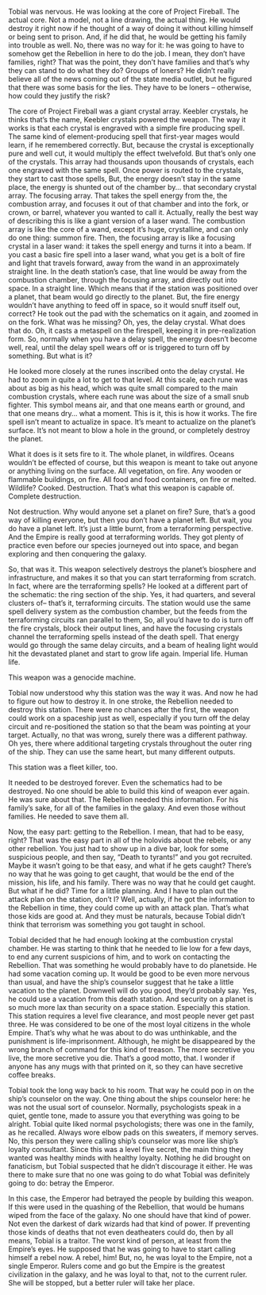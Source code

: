 Tobial was nervous. He was looking at the core of Project Fireball. The
actual core. Not a model, not a line drawing, the actual thing. He would
destroy it right now if he thought of a way of doing it without killing
himself or being sent to prison. And, if he did that, he would be
getting his family into trouble as well. No, there was no way for it: he
was going to have to somehow get the Rebellion in here to do the job. I
mean, they don’t have families, right? That was the point, they don’t
have families and that’s why they can stand to do what they do? Groups
of loners? He didn’t really believe all of the news coming out of the
state media outlet, but he figured that there was some basis for the
lies. They have to be loners – otherwise, how could they justify the
risk?

The core of Project Fireball was a giant crystal array. Keebler
crystals, he thinks that’s the name, Keebler crystals powered the
weapon. The way it works is that each crystal is engraved with a simple
fire producing spell. The same kind of element-producing spell that
first-year mages would learn, if he remembered correctly. But, because
the crystal is exceptionally pure and well cut, it would multiply the
effect twelvefold. But that’s only one of the crystals. This array had
thousands upon thousands of crystals, each one engraved with the same
spell. Once power is routed to the crystals, they start to cast those
spells, But, the energy doesn’t stay in the same place, the energy is
shunted out of the chamber by… that secondary crystal array. The
focusing array. That takes the spell energy from the, the combustion
array, and focuses it out of that chamber and into the fork, or crown,
or barrel, whatever you wanted to call it. Actually, really the best way
of describing this is like a giant version of a laser wand. The
combustion array is like the core of a wand, except it’s huge,
crystalline, and can only do one thing: summon fire. Then, the focusing
array is like a focusing crystal in a laser wand: it takes the spell
energy and turns it into a beam. If you cast a basic fire spell into a
laser wand, what you get is a bolt of fire and light that travels
forward, away from the wand in an approximately straight line. In the
death station’s case, that line would be away from the combustion
chamber, through the focusing array, and directly out into space. In a
straight line. Which means that if the station was positioned over a
planet, that beam would go directly to the planet. But, the fire energy
wouldn’t have anything to feed off in space, so it would snuff itself
out, correct? He took out the pad with the schematics on it again, and
zoomed in on the fork. What was he missing? Oh, yes, the delay crystal.
What does that do. Oh, it casts a metaspell on the firespell, keeping it
in pre-realization form. So, normally when you have a delay spell, the
energy doesn’t become well, real, until the delay spell wears off or is
triggered to turn off by something. But what is it?

He looked more closely at the runes inscribed onto the delay crystal. He
had to zoom in quite a lot to get to that level. At this scale, each
rune was about as big as his head, which was quite small compared to the
main combustion crystals, where each rune was about the size of a small
snub fighter. This symbol means air, and that one means earth or ground,
and that one means dry… what a moment. This is it, this is how it works.
The fire spell isn’t meant to actualize in space. It’s meant to
actualize on the planet’s surface. It’s not meant to blow a hole in the
ground, or completely destroy the planet.

What it does is it sets fire to it. The whole planet, in wildfires.
Oceans wouldn’t be effected of course, but this weapon is meant to take
out anyone or anything living on the surface. All vegetation, on fire.
Any wooden or flammable buildings, on fire. All food and food
containers, on fire or melted. Wildlife? Cooked. Destruction. That’s
what this weapon is capable of. Complete destruction.

Not destruction. Why would anyone set a planet on fire? Sure, that’s a
good way of killing everyone, but then you don’t have a planet left. But
wait, you do have a planet left. It’s just a little burnt, from a
terraforming perspective. And the Empire is really good at terraforming
worlds. They got plenty of practice even before our species journeyed
out into space, and began exploring and then conquering the galaxy.

So, that was it. This weapon selectively destroys the planet’s biosphere
and infrastructure, and makes it so that you can start terraforming from
scratch. In fact, where are the terraforming spells? He looked at a
different part of the schematic: the ring section of the ship. Yes, it
had quarters, and several clusters of– that’s it, terraforming circuits.
The station would use the same spell delivery system as the combustion
chamber, but the feeds from the terraforming circuits ran parallel to
them, So, all you’d have to do is turn off the fire crystals, block
their output lines, and have the focusing crystals channel the
terraforming spells instead of the death spell. That energy would go
through the same delay circuits, and a beam of healing light would hit
the devastated planet and start to grow life again. Imperial life. Human
life.

This weapon was a genocide machine.

Tobial now understood why this station was the way it was. And now he
had to figure out how to destroy it. In one stroke, the Rebellion needed
to destroy this station. There were no chances after the first, the
weapon could work on a spaceship just as well, especially if you turn
off the delay circuit and re-positioned the station so that the beam was
pointing at your target. Actually, no that was wrong, surely there was a
different pathway. Oh yes, there where additional targeting crystals
throughout the outer ring of the ship. They can use the same heart, but
many different outputs.

This station was a fleet killer, too.

It needed to be destroyed forever. Even the schematics had to be
destroyed. No one should be able to build this kind of weapon ever
again. He was sure about that. The Rebellion needed this information.
For his family’s sake, for all of the families in the galaxy. And even
those without families. He needed to save them all.

Now, the easy part: getting to the Rebellion. I mean, that had to be
easy, right? That was the easy part in all of the holovids about the
rebels, or any other rebellion. You just had to show up in a dive bar,
look for some suspicious people, and then say, “Death to tyrants!” and
you got recruited. Maybe it wasn’t going to be that easy, and what if he
gets caught? There’s no way that he was going to get caught, that would
be the end of the mission, his life, and his family. There was no way
that he could get caught. But what if he did? Time for a little
planning. And I have to plan out the attack plan on the station, don’t
I? Well, actually, if he got the information to the Rebellion in time,
they could come up with an attack plan. That’s what those kids are good
at. And they must be naturals, because Tobial didn’t think that
terrorism was something you got taught in school.

Tobial decided that he had enough looking at the combustion crystal
chamber. He was starting to think that he needed to lie low for a few
days, to end any current suspicions of him, and to work on contacting
the Rebellion. That was something he would probably have to do
planetside. He had some vacation coming up. It would be good to be even
more nervous than usual, and have the ship’s counselor suggest that he
take a little vacation to the planet. Downwell will do you good, they’d
probably say. Yes, he could use a vacation from this death station. And
security on a planet is so much more lax than security on a space
station. Especially this station. This station requires a level five
clearance, and most people never get past three. He was considered to be
one of the most loyal citizens in the whole Empire. That’s why what he
was about to do was unthinkable, and the punishment is
life-imprisonment. Although, he might be disappeared by the wrong branch
of command for this kind of treason. The more secretive you live, the
more secretive you die. That’s a good motto, that. I wonder if anyone
has any mugs with that printed on it, so they can have secretive coffee
breaks.

Tobial took the long way back to his room. That way he could pop in on
the ship’s counselor on the way. One thing about the ships counselor
here: he was not the usual sort of counselor. Normally, psychologists
speak in a quiet, gentle tone, made to assure you that everything was
going to be alright. Tobial quite liked normal psychologists; there was
one in the family, as he recalled. Always wore elbow pads on this
sweaters, if memory serves. No, this person they were calling ship’s
counselor was more like ship’s loyalty consultant. Since this was a
level five secret, the main thing they wanted was healthy minds with
healthy loyalty. Nothing he did brought on fanaticism, but Tobial
suspected that he didn’t discourage it either. He was there to make sure
that no one was going to do what Tobial was definitely going to do:
betray the Emperor.

In this case, the Emperor had betrayed the people by building this
weapon. If this were used in the quashing of the Rebellion, that would
be humans wiped from the face of the galaxy. No one should have that
kind of power. Not even the darkest of dark wizards had that kind of
power. If preventing those kinds of deaths that not even deatheaters
could do, then by all means, Tobial is a traitor. The worst kind of
person, at least from the Empire’s eyes. He supposed that he was going
to have to start calling himself a rebel now. A rebel, him! But, no, he
was loyal to the Empire, not a single Emperor. Rulers come and go but
the Empire is the greatest civilization in the galaxy, and he was loyal
to that, not to the current ruler. She will be stopped, but a better
ruler will take her place.
